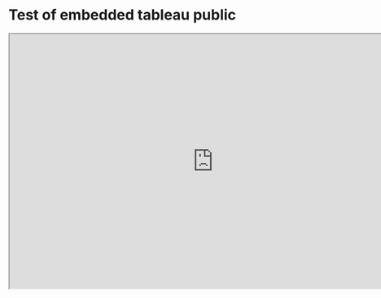 # Test of embedded tableau public

<iframe
  id="inlineFrameExample"
  title="Inline Frame Example"
  width="800"
  height="500"
  src="https://public.tableau.com/views/WaterScarcity_17394071173560/WaterStressLevel">
</iframe>

